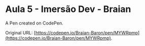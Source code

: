 # Aula 5 - Imersão Dev - Braian

A Pen created on CodePen.

Original URL: [https://codepen.io/Braian-Baron/pen/MYWRpmp](https://codepen.io/Braian-Baron/pen/MYWRpmp).

